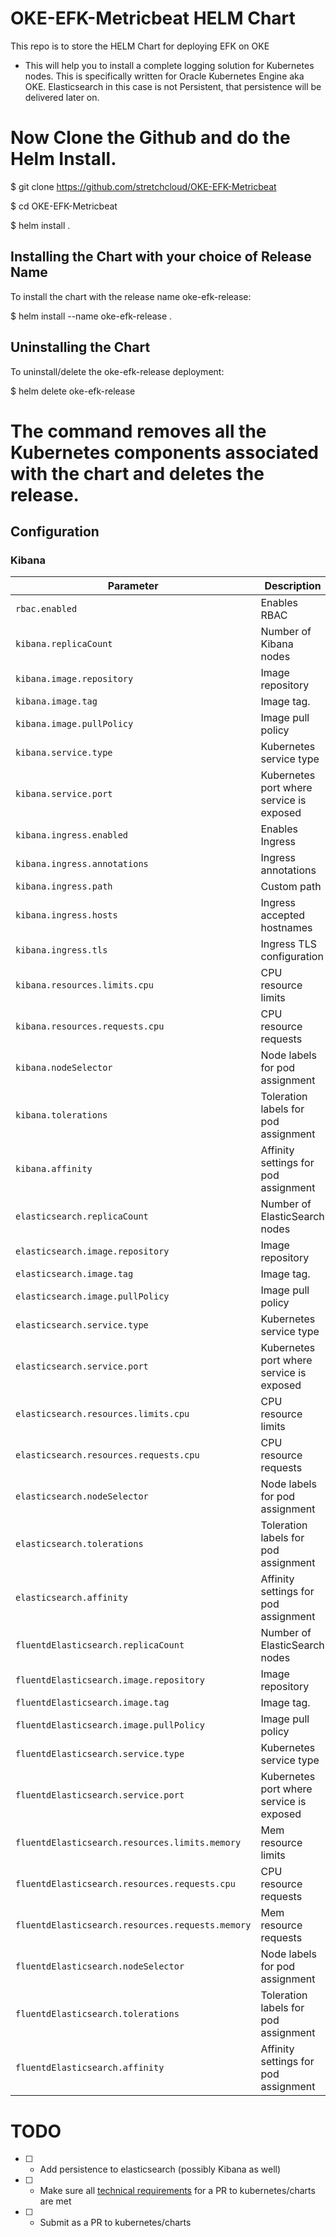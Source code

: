 # OKE-EFK-Metricbeat HELM Chart
This repo is to store the HELM Chart for deploying EFK on OKE

* This will help you to install a complete logging solution for Kubernetes nodes. This is specifically written for Oracle Kubernetes Engine aka OKE. Elasticsearch in this case is not Persistent, that persistence will be delivered later on.

# Now Clone the Github and do the Helm Install.

$ git clone https://github.com/stretchcloud/OKE-EFK-Metricbeat

$ cd OKE-EFK-Metricbeat

$ helm install .


## Installing the Chart with your choice of Release Name

To install the chart with the release name oke-efk-release:

$ helm install --name oke-efk-release .


## Uninstalling the Chart

To uninstall/delete the oke-efk-release deployment:

$ helm delete oke-efk-release


# The command removes all the Kubernetes components associated with the chart and deletes the release.


## Configuration

### Kibana

| Parameter                  | Description                         | Default                                                 |
|----------------------------|-------------------------------------|---------------------------------------------------------|
| `rbac.enabled` | Enables RBAC | `false` |
| `kibana.replicaCount`                 | Number of Kibana nodes | `1` |
| `kibana.image.repository`         | Image repository | `docker.elastic.co/kibana/kibana` |
| `kibana.image.tag`                | Image tag. | `6.2.4`|
| `kibana.image.pullPolicy`         | Image pull policy | `IfNotPresent` |
| `kibana.service.type`             | Kubernetes service type | `ClusterIP` |
| `kibana.service.port`             | Kubernetes port where service is exposed| `5601` |
| `kibana.ingress.enabled`          | Enables Ingress | `false` |
| `kibana.ingress.annotations`      | Ingress annotations | `{}` |
| `kibana.ingress.path`           | Custom path                       | `/`
| `kibana.ingress.hosts`            | Ingress accepted hostnames | `[kibana.dev]` |
| `kibana.ingress.tls`              | Ingress TLS configuration | `[]` |
| `kibana.resources.limits.cpu`                | CPU resource limits | `1000m` |
| `kibana.resources.requests.cpu`                | CPU resource requests | `100m` |
| `kibana.nodeSelector`             | Node labels for pod assignment | `{}` |
| `kibana.tolerations`              | Toleration labels for pod assignment | `[]` |
| `kibana.affinity`                 | Affinity settings for pod assignment | `{}` |
| `elasticsearch.replicaCount`                 | Number of ElasticSearch nodes | `1` |
| `elasticsearch.image.repository`         | Image repository | `docker.elastic.co/elasticsearch/elasticsearch` |
| `elasticsearch.image.tag`                | Image tag. | `6.2.4`|
| `elasticsearch.image.pullPolicy`         | Image pull policy | `IfNotPresent` |
| `elasticsearch.service.type`             | Kubernetes service type | `ClusterIP` |
| `elasticsearch.service.port`             | Kubernetes port where service is exposed| `9200` |
| `elasticsearch.resources.limits.cpu`                | CPU resource limits | `1000m` |
| `elasticsearch.resources.requests.cpu`                | CPU resource requests | `100m` |
| `elasticsearch.nodeSelector`             | Node labels for pod assignment | `{}` |
| `elasticsearch.tolerations`              | Toleration labels for pod assignment | `[]` |
| `elasticsearch.affinity`                 | Affinity settings for pod assignment | `{}` |
| `fluentdElasticsearch.replicaCount`                 | Number of ElasticSearch nodes | `1` |
| `fluentdElasticsearch.image.repository`         | Image repository | `k8s.gcr.io/fluentd-elasticsearch` |
| `fluentdElasticsearch.image.tag`                | Image tag. | `v2.0.4`|
| `fluentdElasticsearch.image.pullPolicy`         | Image pull policy | `IfNotPresent` |
| `fluentdElasticsearch.service.type`             | Kubernetes service type | `ClusterIP` |
| `fluentdElasticsearch.service.port`             | Kubernetes port where service is exposed| `9200` |
| `fluentdElasticsearch.resources.limits.memory`                | Mem resource limits | `500Mi` |
| `fluentdElasticsearch.resources.requests.cpu`                | CPU resource requests | `100m` |
| `fluentdElasticsearch.resources.requests.memory`                | Mem resource requests | `200Mi` |
| `fluentdElasticsearch.nodeSelector`             | Node labels for pod assignment | `{}` |
| `fluentdElasticsearch.tolerations`              | Toleration labels for pod assignment | `[]` |
| `fluentdElasticsearch.affinity`                 | Affinity settings for pod assignment | `{}` |


# TODO

* [ ] - Add persistence to elasticsearch (possibly Kibana as well)
* [ ] - Make sure all [technical requirements](https://github.com/kubernetes/charts/blob/master/CONTRIBUTING.md#technical-requirements) for a PR to kubernetes/charts are met
* [ ] - Submit as a PR to kubernetes/charts

